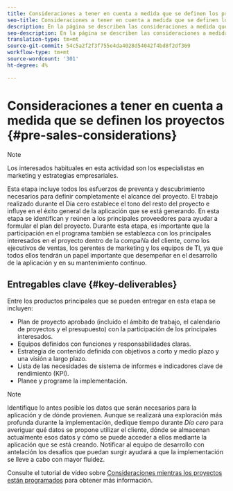 ```yaml
---
title: Consideraciones a tener en cuenta a medida que se definen los proyectos
seo-title: Consideraciones a tener en cuenta a medida que se definen los proyectos
description: En la página se describen las consideraciones a medida que los proyectos están programados
seo-description: En la página se describen las consideraciones a medida que los proyectos están programados
translation-type: tm+mt
source-git-commit: 54c5a2f2f3f755e4da4028d54042f4bd8f2df369
workflow-type: tm+mt
source-wordcount: '301'
ht-degree: 4%

---
```



# Consideraciones a tener en cuenta a medida que se definen los proyectos {#pre-sales-considerations}

>[!NOTE]
>Los interesados habituales en esta actividad son los especialistas en marketing y estrategias empresariales.

Esta etapa incluye todos los esfuerzos de preventa y descubrimiento necesarios para definir completamente el alcance del proyecto. El trabajo realizado durante el Día cero establece el tono del resto del proyecto e influye en el éxito general de la aplicación que se está generando.
En esta etapa se identifican y reúnen a los principales proveedores para ayudar a formular el plan del proyecto. Durante esta etapa, es importante que la participación en el programa también se establezca con los principales interesados en el proyecto dentro de la compañía del cliente, como los ejecutivos de ventas, los gerentes de marketing y los equipos de TI, ya que todos ellos tendrán un papel importante que desempeñar en el desarrollo de la aplicación y en su mantenimiento continuo.

## Entregables clave {#key-deliverables}

Entre los productos principales que se pueden entregar en esta etapa se incluyen:

* Plan de proyecto aprobado (incluido el ámbito de trabajo, el calendario de proyectos y el presupuesto) con la participación de los principales interesados.
* Equipos definidos con funciones y responsabilidades claras.
* Estrategia de contenido definida con objetivos a corto y medio plazo y una visión a largo plazo.
* Lista de las necesidades de sistema de informes e indicadores clave de rendimiento (KPI).
* Planee y programe la implementación.

>[!NOTE]
>
>Identifique lo antes posible los datos que serán necesarios para la aplicación y de dónde provienen. Aunque se realizará una exploración más profunda durante la implementación, dedique tiempo durante *Día cero* para averiguar qué datos se propone utilizar el cliente, dónde se almacenan actualmente esos datos y cómo se puede acceder a ellos mediante la aplicación que se está creando. Notificar al equipo de desarrollo con antelación los desafíos que puedan surgir ayudará a que la implementación se lleve a cabo con mayor fluidez.

Consulte el tutorial de vídeo sobre [Consideraciones mientras los proyectos están programados](https://helpx.adobe.com/experience-manager/6-5/screens/using/project-considerations.html) para obtener más información.
